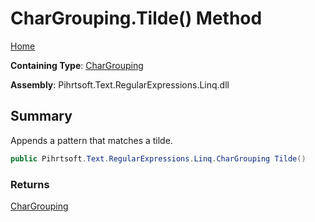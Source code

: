# CharGrouping\.Tilde\(\) Method

[Home](../../../../../../README.md)

**Containing Type**: [CharGrouping](../README.md)

**Assembly**: Pihrtsoft\.Text\.RegularExpressions\.Linq\.dll

## Summary

Appends a pattern that matches a tilde\.

```csharp
public Pihrtsoft.Text.RegularExpressions.Linq.CharGrouping Tilde()
```

### Returns

[CharGrouping](../README.md)

